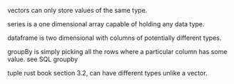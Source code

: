 
vectors can only store values of the same type.

series is a one dimensional array capable of holding any data type.

dataframe is two dimensional with columns of potentially different types.

groupBy is simply picking all the rows where a particular column has some value.  see SQL groupby

tuple rust book section 3.2, can have different types unlike a vector. 

